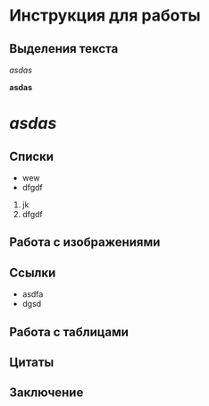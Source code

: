 # Инструкция для работы

## Выделения текста

*asdas*

**asdas**

_**asdas**_
=======


## Списки
* wew
* dfgdf

1. jk
2. dfgdf

## Работа с изображениями

## Ссылки
* asdfa
* dgsd
## Работа с таблицами

## Цитаты

## Заключение

